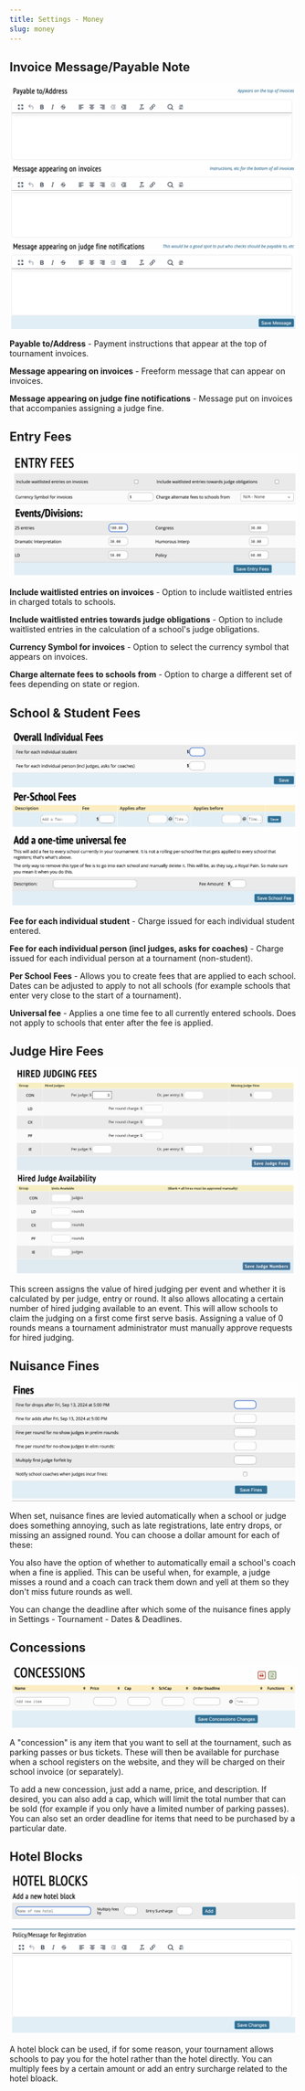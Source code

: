 ```yaml
---
title: Settings - Money
slug: money
---
```


## Invoice Message/Payable Note

<img src="/screenshots/Settings_-_Money_-_Invoices_Message.png" title="Settings_-_Money_-_Invoices_Message.png" />

**Payable to/Address** - Payment instructions that appear at the top of
tournament invoices.

**Message appearing on invoices** - Freeform message that can appear on
invoices.

**Message appearing on judge fine notifications** - Message put on
invoices that accompanies assigning a judge fine.

## Entry Fees

<img src="/screenshots/Settings_-_Money_-_Entry_Fees.png" title="Settings_-_Money_-_Entry_Fees.png" />

**Include waitlisted entries on invoices** - Option to include
waitlisted entries in charged totals to schools.

**Include waitlisted entries towards judge obligations** - Option to
include waitlisted entries in the calculation of a school's judge
obligations.

**Currency Symbol for invoices** - Option to select the currency symbol
that appears on invoices.

**Charge alternate fees to schools from** - Option to charge a different
set of fees depending on state or region.

## School & Student Fees

<img src="/screenshots/Settings_-_Money_-_School_and_student_fees.png" title="Settings_-_Money_-_School_and_student_fees.png" />

**Fee for each individual student** - Charge issued for each individual
student entered.

**Fee for each individual person (incl judges, asks for coaches)** -
Charge issued for each individual person at a tournament (non-student).

**Per School Fees** - Allows you to create fees that are applied to each
school. Dates can be adjusted to apply to not all schools (for example
schools that enter very close to the start of a tournament).

**Universal fee** - Applies a one time fee to all currently entered
schools. Does not apply to schools that enter after the fee is applied.

## Judge Hire Fees

<img src="/screenshots/Settings_-_Money_-_Judge_hire_fees.png" title="Settings_-_Money_-_Judge_hire_fees.png" />

This screen assigns the value of hired judging per event and whether it
is calculated by per judge, entry or round. It also allows allocating a
certain number of hired judging available to an event. This will allow
schools to claim the judging on a first come first serve basis.
Assigning a value of 0 rounds means a tournament administrator must
manually approve requests for hired judging.

## Nuisance Fines

<img src="/screenshots/Settings_-_Money_-_nuisance_fines.png" title="Settings_-_Money_-_nuisance_fines.png" />

When set, nuisance fines are levied automatically when a school or judge
does something annoying, such as late registrations, late entry drops,
or missing an assigned round. You can choose a dollar amount for each of
these:

You also have the option of whether to automatically email a school's
coach when a fine is applied. This can be useful when, for example, a
judge misses a round and a coach can track them down and yell at them so
they don't miss future rounds as well.

You can change the deadline after which some of the nuisance fines apply
in Settings - Tournament - Dates & Deadlines.

## Concessions

<img src="/screenshots/Settings_-_Money_-_Concessions.png" title="Settings_-_Money_-_Concessions.png" />

A "concession" is any item that you want to sell at the tournament, such
as parking passes or bus tickets. These will then be available for
purchase when a school registers on the website, and they will be
charged on their school invoice (or separately).

To add a new concession, just add a name, price, and description. If
desired, you can also add a cap, which will limit the total number that
can be sold (for example if you only have a limited number of parking
passes). You can also set an order deadline for items that need to be
purchased by a particular date.

## Hotel Blocks

<img src="/screenshots/Settings_-_Money_-_hotel_blocks.png" title="Settings_-_Money_-_hotel_blocks.png" />

A hotel block can be used, if for some reason, your tournament allows
schools to pay you for the hotel rather than the hotel directly. You can
multiply fees by a certain amount or add an entry surcharge related to
the hotel bloack.

